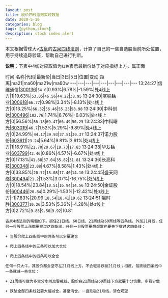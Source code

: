 ```yaml
---
layout: post
title: 股价四线法则实时数据
date: 2020-5-10
categories: blog
tags: [python,stock]
description: stock index alert
---
```



本文根据雪球大v[古泉](https://xueqiu.com/u/7148646888)的[古泉四线法则](https://xueqiu.com/7148646888/130498192)，计算了自己的一些自选股当前所处位置，用于持续追踪验证，帮助自己进行判断。

**说明**：下表中4线对应取值为`红色`表示最新价处于对应指标上方，属正面

时间|名称|代码|最新价|当日|3日|5日|位置|变动|距离|ma21|ma60|ma21w|ma60w
---|---|---|---|---|---|---|---|---
13:24:27|信维通信|[300136](https://xueqiu.com/S/SZ300136)|`54.0`|0.93%|6.78%|-1.59%|处`4`线上方|1|19.63%|`53.05`|`46.56`|`44.22`|`38.95`
13:24:30|寒锐钴业|[300618](https://xueqiu.com/S/SZ300618)|`66.77`|0.98%|3.34%|-8.13%|处`4`线上方|0|13.25%|`66.32`|`56.46`|`55.25`|`58.98`
13:24:30|中科创达|[300496](https://xueqiu.com/S/SZ300496)|`102.76`|1.74%|6.76%|-6.03%|处`4`线上方|0|56.56%|`86.18`|`69.47`|`66.49`|`50.25`
13:24:33|中科曙光|[603019](https://xueqiu.com/S/SH603019)|`46.7`|1.52%|5.29%|-9.89%|处`4`线上方|0|24.99%|`44.17`|`39.93`|`37.81`|`30.37`
13:24:37|诺力股份|[603611](https://xueqiu.com/S/SH603611)|`23.24`|5.64%|9.81%|3.61%|处`4`线上方|1|16.91%|`21.70`|`20.67`|`19.73`|`17.83`
13:24:38|华友钴业|[603799](https://xueqiu.com/S/SH603799)|`42.46`|0.86%|4.57%|-6.67%|处`4`线上方|0|17.13%|`41.68`|`37.04`|`35.82`|`31.81`
13:24:36|长亮科技|[300348](https://xueqiu.com/S/SZ300348)|`23.08`|4.67%|8.58%|1.43%|处`4`线上方|0|33.85%|`20.72`|`18.08`|`17.40`|`14.10`
13:24:45|盛天网络|[300494](https://xueqiu.com/S/SZ300494)|`21.2`|1.53%|3.07%|-16.75%|处`3`线上方|0|18.54%|23.84|`18.51`|`16.94`|`14.56`
13:24:50|金证股份|[600446](https://xueqiu.com/S/SH600446)|`20.84`|0.29%|-1.53%|-12.42%|处`3`线上方|-1|7.83%|20.99|`18.54`|`18.41`|`19.62`
13:24:51|赢时胜|[300377](https://xueqiu.com/S/SZ300377)|`10.26`|3.53%|5.36%|-4.28%|处`3`线上方|0|2.72%|`9.85`|`9.50`|`9.92`|10.81

```
古泉4线法则的精髓如下。抓住21日线、60日线、21周线及60周线等四条线，外加21月线，任何一只股票上涨都要穿过这四条线，任何一只股票要想爆雷也要先下穿过这四条线：

+ 当股价爬上四条线中的两条可以少量建仓

+ 爬上四条线中的三条可以加大仓位

+ 爬上四条线中的四条可以全仓

任何一只大牛，其股价都会坚守在21月线上方，不会轻易跌破21月线；相反，每跌破四条线中一条就减一些仓位：

+ 21周线可做为多空分水岭及警戒线，股价在21周线及60周线下方就要十分慎重，多看少做

+ 跌破全部四条线就要大幅减仓，甚至清仓，一旦跌破21月线，清仓观望
```